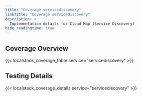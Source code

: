 ```yaml
---
title: "Coverage servicediscovery"
linkTitle: "Coverage servicediscovery"
description: >
  Implementation details for Cloud Map (Service Discovery)
hide_readingtime: true
---
```


## Coverage Overview
{{< localstack_coverage_table service="servicediscovery" >}}

## Testing Details
{{< localstack_coverage_details service="servicediscovery" >}}
